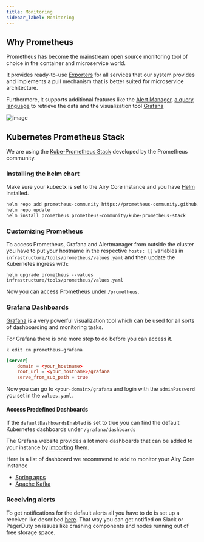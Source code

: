 ```yaml
---
title: Monitoring
sidebar_label: Monitoring
---
```


## Why Prometheus

Prometheus has become the mainstream open source monitoring tool of choice in
the container and microservice world.

It provides ready-to-use
[Exporters](https://prometheus.io/docs/instrumenting/exporters/)
for all services that our system provides and implements a pull mechanism that
is better suited for microservice architecture.

Furthermore, it supports additional features like the [Alert
Manager](https://prometheus.io/docs/alerting/latest/alertmanager/),
[a query
language](https://prometheus.io/docs/prometheus/latest/querying/basics/) to
retrieve the data and the visualization tool
[Grafana](https://prometheus.io/docs/visualization/grafana/)

![image](https://user-images.githubusercontent.com/54705263/111768039-b2772200-88a7-11eb-9635-020895eb0c72.png)

## Kubernetes Prometheus Stack

We are using the [Kube-Prometheus
Stack](https://github.com/prometheus-operator/kube-prometheus) developed by the
Prometheus community.

### Installing the helm chart

Make sure your kubectx is set to the Airy Core instance and you have [Helm](https://helm.sh/) installed.

```bash
helm repo add prometheus-community https://prometheus-community.github.io/helm-charts
helm repo update
helm install prometheus prometheus-community/kube-prometheus-stack
```

### Customizing Prometheus

To access Prometheus, Grafana and Alertmanager from outside the cluster you have
to put your hostname in the respective `hosts: []` variables in
`infrastructure/tools/prometheus/values.yaml` and then update the Kubernetes ingress with:

`helm upgrade prometheus --values infrastructure/tools/prometheus/values.yaml`

Now you can access Prometheus under `/prometheus`.

### Grafana Dashboards

[Grafana](https://grafana.com/) is a very powerful visualization tool which can
be used for all sorts of dashboarding and monitoring tasks.

For Grafana there is one more step to do before you can access it.

`k edit cm prometheus-grafana`

```toml
[server]
    domain = <your_hostname>
    root_url = <your_hostname>/grafana
    serve_from_sub_path = true
```

Now you can go to `<your-domain>/grafana` and login with the `adminPassword` you
set in the `values.yaml`.

#### Access Predefined Dashboards

If the `defaultDashboardsEnabled` is set to true you can find the default
Kubernetes dashboards under `/grafana/dashboards`

The Grafana website provides a lot more dashboards that can be added to your
instance by
[importing](https://grafana.com/docs/grafana/latest/dashboards/export-import/#import-dashboard)
them.

Here is a list of dashboard we recommend to add to monitor your Airy Core
instance

- [Spring apps](https://grafana.com/grafana/dashboards/12464)
- [Apache Kafka](https://grafana.com/grafana/dashboards/7589)

### Receiving alerts

To get notifications for the default alerts all you have to do is set up a
receiver like described
[here](https://grafana.com/docs/grafana/latest/dashboards/export-import/#import-dashboard).
That way you can get notified on Slack or PagerDuty on issues like crashing
components and nodes running out of free storage space.

